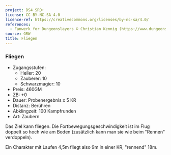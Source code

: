 ```yaml
---
project: DS4 SRD+
license: CC BY-NC-SA 4.0
licence-ref: https://creativecommons.org/licenses/by-nc-sa/4.0/
references: 
  - Fanwerk for Dungeonslayers © Christian Kennig (https://www.dungeonslayers.net/)
source: GRW
title: Fliegen
---
```


### Fliegen

- Zugangsstufen:
  - Heiler: 20
  - Zauberer: 10
  - Schwarzmagier: 10
- Preis: 460GM
- ZB: +0
- Dauer: Probenergebnis x 5 KR
- Distanz: Berühren
- Abklingzeit: 100 Kampfrunden
- Art: Zaubern

Das Ziel kann fliegen. Die Fortbewegungsgeschwindigkeit ist im Flug doppelt so hoch wie am Boden (zusätzlich kann man sie wie beim "Rennen" verdoppeln).

Ein Charakter mit Laufen 4,5m fliegt also 9m in einer KR, "rennend" 18m.

